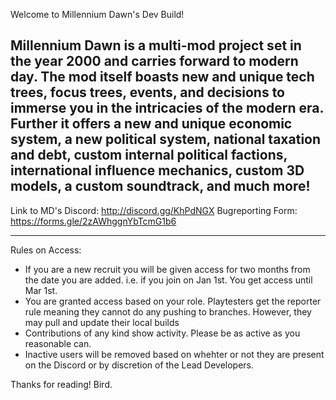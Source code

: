 Welcome to Millennium Dawn's Dev Build!

Millennium Dawn is a multi-mod project set in the year 2000 and carries forward to modern day. The mod itself boasts new and unique tech trees, focus trees, events, and decisions to immerse you in the intricacies of the modern era.
Further it offers a new and unique economic system, a new political system, national taxation and debt, custom internal political factions, international influence mechanics, custom 3D models, a custom soundtrack, and much more!
----
Link to MD's Discord: http://discord.gg/KhPdNGX
Bugreporting Form: https://forms.gle/2zAWhggnYbTcmG1b6

----
Rules on Access:
- If you are a new recruit you will be given access for two months from the date you are added. i.e. if you join on Jan 1st. You get access until Mar 1st. 
- You are granted access based on your role. Playtesters get the reporter rule meaning they cannot do any pushing to branches. However, they may pull and update their local builds
- Contributions of any kind show activity. Please be as active as you reasonable can. 
- Inactive users will be removed based on whehter or not they are present on the Discord or by discretion of the Lead Developers. 

Thanks for reading!
Bird.

